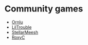 # Community games

- [Ornlu](https://www.twitch.tv/ornlu_aoe)
- [LilTrouble](https://www.twitch.tv/Liltrouble__)
- [StellarMeesh](https://www.twitch.tv/stellarmeesh)
- [RoxyC](https://www.twitch.tv/roxyc)
